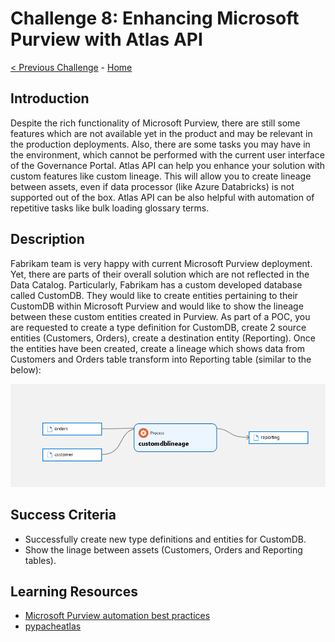 # Challenge 8: Enhancing Microsoft Purview with Atlas API

[< Previous Challenge](./Challenge7.md) - [Home](../README.md)

## Introduction
Despite the rich functionality of Microsoft Purview, there are still some features which are not available yet in the product and may be relevant in the production deployments. Also, there are some tasks you may have in the environment, which cannot be performed with the current user interface of the Governance Portal. Atlas API can help you enhance your solution with custom features like custom lineage. This will allow you to create lineage between assets, even if data processor (like Azure Databricks) is not supported out of the box. Atlas API can be also helpful with automation of repetitive tasks like bulk loading glossary terms. 

## Description
Fabrikam team is very happy with current Microsoft Purview deployment. Yet, there are parts of their overall solution which are not reflected in the Data Catalog. Particularly, Fabrikam has a custom developed database called CustomDB. They would like to create entities pertaining to their CustomDB within Microsoft Purview and would like to show the lineage between these custom entities created in Purview. As part of a POC, you are requested to create a type definition for CustomDB, create 2 source entities (Customers, Orders), create a destination entity (Reporting). Once the entities have been created, create a lineage which shows data from Customers and Orders table transform into Reporting table (similar to the below):

![screenshot](./screenshotChallenge8.png)

## Success Criteria
- Successfully create new type definitions and entities for CustomDB.
- Show the linage between assets (Customers, Orders and Reporting tables). 

## Learning Resources
- [Microsoft Purview automation best practices](https://docs.microsoft.com/en-us/azure/purview/concept-best-practices-automation)
- [pypacheatlas](https://github.com/wjohnson/pyapacheatlas)
